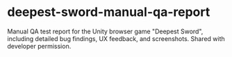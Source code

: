 # deepest-sword-manual-qa-report
Manual QA test report for the Unity browser game "Deepest Sword", including detailed bug findings, UX feedback, and screenshots. Shared with developer permission.
